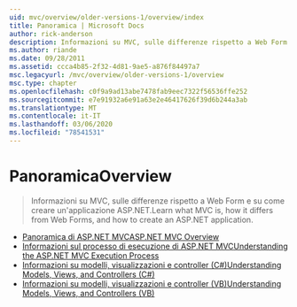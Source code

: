 ```yaml
---
uid: mvc/overview/older-versions-1/overview/index
title: Panoramica | Microsoft Docs
author: rick-anderson
description: Informazioni su MVC, sulle differenze rispetto a Web Form e su come creare un'applicazione ASP.NET.
ms.author: riande
ms.date: 09/28/2011
ms.assetid: ccca4b85-2f32-4d81-9ae5-a876f84497a7
msc.legacyurl: /mvc/overview/older-versions-1/overview
msc.type: chapter
ms.openlocfilehash: c0f9a9ad13abe7478fab9eec7322f56536ffe252
ms.sourcegitcommit: e7e91932a6e91a63e2e46417626f39d6b244a3ab
ms.translationtype: MT
ms.contentlocale: it-IT
ms.lasthandoff: 03/06/2020
ms.locfileid: "78541531"
---
```

# <a name="overview"></a><span data-ttu-id="6b053-103">Panoramica</span><span class="sxs-lookup"><span data-stu-id="6b053-103">Overview</span></span>

> <span data-ttu-id="6b053-104">Informazioni su MVC, sulle differenze rispetto a Web Form e su come creare un'applicazione ASP.NET.</span><span class="sxs-lookup"><span data-stu-id="6b053-104">Learn what MVC is, how it differs from Web Forms, and how to create an ASP.NET application.</span></span>

- [<span data-ttu-id="6b053-105">Panoramica di ASP.NET MVC</span><span class="sxs-lookup"><span data-stu-id="6b053-105">ASP.NET MVC Overview</span></span>](asp-net-mvc-overview.md)
- [<span data-ttu-id="6b053-106">Informazioni sul processo di esecuzione di ASP.NET MVC</span><span class="sxs-lookup"><span data-stu-id="6b053-106">Understanding the ASP.NET MVC Execution Process</span></span>](understanding-the-asp-net-mvc-execution-process.md)
- [<span data-ttu-id="6b053-107">Informazioni su modelli, visualizzazioni e controller (C#)</span><span class="sxs-lookup"><span data-stu-id="6b053-107">Understanding Models, Views, and Controllers (C#)</span></span>](understanding-models-views-and-controllers-cs.md)
- [<span data-ttu-id="6b053-108">Informazioni su modelli, visualizzazioni e controller (VB)</span><span class="sxs-lookup"><span data-stu-id="6b053-108">Understanding Models, Views, and Controllers (VB)</span></span>](understanding-models-views-and-controllers-vb.md)
